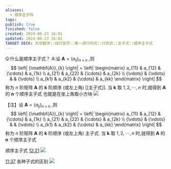 ```yaml
---
aliases:
  - 顺序主子阵
tags: 
publish: true
finished: false
created: 2024-06-23 16:01
updated: 2024-06-23 16:01
TARGET DECK: 大学数学::线代张宇::第一讲行列式::行列式::主子式::顺序主子式
---
```

Q:什么是顺序主子式？
A:设 $\mathbf{A} = {\left( a_{ij} \right)}_{n {\times} n}$ ,则
$$
\left| {\mathbf{A}}_{k} \right| = \left| \begin{matrix} a_{11} & a_{12} & {\cdots} & a_{1k} \\ a_{21} & a_{22} & {\cdots} & a_{2k} \\ {\vdots} & {\vdots} & & {\vdots} \\ a_{k1} & a_{k2} & {\cdots} & a_{kk} \end{matrix} \right|
$$
称为 $n$ 阶矩阵 $\mathbf{A}$ 的 $\mathbf{k}$ 阶顺序 (或左上角) [[主子式]]. 当 $\mathbf{k}$ 取 $1,2,{\cdots},n$ 时,就得到 $\mathbf{A}$ 的 $\mathbf{n}$ 个顺序主子式
也就是在坐上角取小方块
![](https://img.hwenyi.tech/202401301100206.webp)

【注】设 $\mathbf{A} = {\left( a_{ij} \right)}_{n {\times} n}$ ,则
$$
\left| {\mathbf{A}}_{k} \right| = \left| \begin{matrix} a_{11} & a_{12} & {\cdots} & a_{1k} \\ a_{21} & a_{22} & {\cdots} & a_{2k} \\ {\vdots} & {\vdots} & & {\vdots} \\ a_{k1} & a_{k2} & {\cdots} & a_{kk} \end{matrix} \right|
$$
称为 $n$ 阶矩阵 $\mathbf{A}$ 的 $\mathbf{k}$ 阶顺序 (或左上角) 主子式. 当 $\mathbf{k}$ 取 $1,2,{\cdots},n$ 时,就得到 $\mathbf{A}$ 的 $\mathbf{n}$ 个顺序主子式

顺序主子式 [12:21](https://www.bilibili.com/video/BV1Ti421D727?p=51&t=741.207478#t=12:21.21) 
![](https://img.hwenyi.tech/202406120137186.webp)

[11:37](https://www.bilibili.com/video/BV1Ti421D727?p=51&t=699.764146#t=11:37.76) 各种子式的区别
![](https://img.hwenyi.tech/202406120128735.webp)



